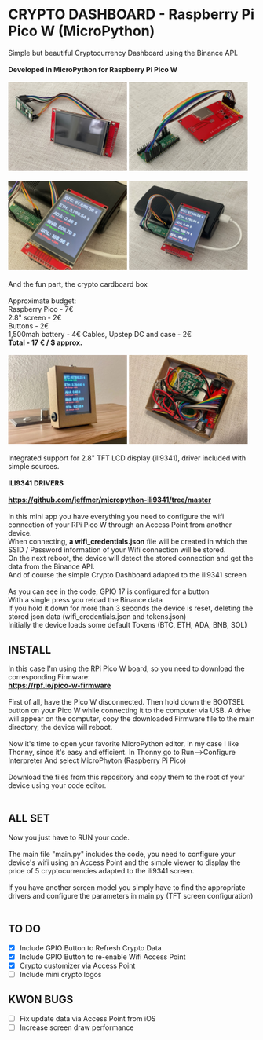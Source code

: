# CRYPTO DASHBOARD - Raspberry Pi Pico W (MicroPython)
Simple but beautiful Cryptocurrency Dashboard using the Binance API.
<br><br>
**Developed in MicroPython for Raspberry Pi Pico W**
<br><br>
<img src="./images/img1.jpg" alt="CRYPTO DASHBOARD Demo 1" width="48%"/>
<img src="./images/img2.jpg" alt="CRYPTO DASHBOARD Demo 1" width="48%"/>
<br><br>
<img src="./images/img3.jpg" alt="CRYPTO DASHBOARD Demo 1" width="48%"/>
<img src="./images/img4.jpg" alt="CRYPTO DASHBOARD Demo 1" width="48%"/>
<br><br>
And the fun part, the crypto cardboard box
<br><br>
Approximate budget:
<br>
Raspberry Pico - 7€
<br>
2.8" screen - 2€
<br>
Buttons - 2€
<br>
1,500mah battery - 4€
Cables, Upstep DC and case - 2€
<br>
**Total - 17 € / $ approx.**
<br><br>
<img src="./images/img5.jpg" alt="CRYPTO DASHBOARD Demo 1" width="48%"/>
<img src="./images/img6.jpg" alt="CRYPTO DASHBOARD Demo 1" width="48%"/>
<br><br>
Integrated support for 2.8" TFT LCD display (ili9341), driver included with simple sources.
<br><br>
**ILI9341 DRIVERS**
<br><br>
**https://github.com/jeffmer/micropython-ili9341/tree/master**
<br><br>
In this mini app you have everything you need to configure the wifi connection of your RPi Pico W through an Access Point from another device.
<br>
When connecting, **a wifi_credentials.json** file will be created in which the SSID / Password information of your Wifi connection will be stored.
<br>
On the next reboot, the device will detect the stored connection and get the data from the Binance API.
<br>
And of course the simple Crypto Dashboard adapted to the ili9341 screen
<br><br>
As you can see in the code, GPIO 17 is configured for a button
<br>
With a single press you reload the Binance data
<br>
If you hold it down for more than 3 seconds the device is reset, deleting the stored json data (wifi_credentials.json and tokens.json)
<br>
Initially the device loads some default Tokens (BTC, ETH, ADA, BNB, SOL)

## INSTALL
In this case I'm using the RPi Pico W board, so you need to download the corresponding Firmware:
<br>
**https://rpf.io/pico-w-firmware**
<br><br>
First of all, have the Pico W disconnected.
Then hold down the BOOTSEL button on your Pico W while connecting it to the computer via USB.
A drive will appear on the computer, copy the downloaded Firmware file to the main directory, the device will reboot.
<br><br>
Now it's time to open your favorite MicroPython editor, in my case I like Thonny, since it's easy and efficient.
In Thonny go to Run-->Configure Interpreter
And select MicroPhyton (Raspberry Pi Pico)
<br><br>
Download the files from this repository and copy them to the root of your device using your code editor.
<br><br>
## ALL SET
Now you just have to RUN your code.
<br><br>
The main file "main.py" includes the code, you need to configure your device's wifi using an Access Point and the simple viewer to display the price of 5 cryptocurrencies adapted to the ili9341 screen.
<br><br>
If you have another screen model you simply have to find the appropriate drivers and configure the parameters in main.py (TFT screen configuration)
<br><br>

## TO DO
- [x] Include GPIO Button to Refresh Crypto Data
- [x] Include GPIO Button to re-enable Wifi Access Point
- [x] Crypto customizer via Access Point
- [ ] Include mini crypto logos

## KWON BUGS
- [ ] Fix update data via Access Point from iOS
- [ ] Increase screen draw performance
